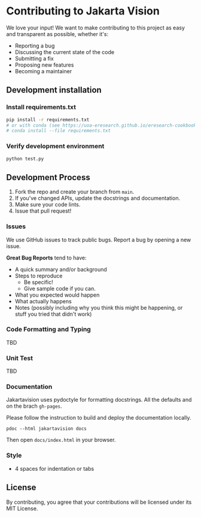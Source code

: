 # Contributing to Jakarta Vision

We love your input! We want to make contributing to this project as easy and transparent as possible, whether it's:

- Reporting a bug
- Discussing the current state of the code
- Submitting a fix
- Proposing new features
- Becoming a maintainer

## Development installation

### Install requirements.txt

```bash
pip install -r requirements.txt
# or with conda (see https://uoa-eresearch.github.io/eresearch-cookbook/recipe/2014/11/20/conda/)
# conda install --file requirements.txt
```

### Verify development environment

```bash
python test.py
```

## Development Process

1. Fork the repo and create your branch from `main`.
2. If you've changed APIs, update the docstrings and documentation.
3. Make sure your code lints.
4. Issue that pull request!

### Issues

We use GitHub issues to track public bugs. Report a bug by opening a new issue.

**Great Bug Reports** tend to have:

- A quick summary and/or background
- Steps to reproduce
  - Be specific!
  - Give sample code if you can.
- What you expected would happen
- What actually happens
- Notes (possibly including why you think this might be happening, or stuff you tried that didn't work)

### Code Formatting and Typing

TBD

### Unit Test

TBD

### Documentation

Jakartavision uses pydoctyle for formatting docstrings. All the defaults and on the brach `gh-pages`.

Please follow the instruction to build and deploy the documentation locally.

```
pdoc --html jakartavision docs
```

Then open `docs/index.html` in your browser.

### Style

- 4 spaces for indentation or tabs

## License

By contributing, you agree that your contributions will be licensed under its MIT License.

